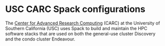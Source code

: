 # USC CARC Spack configurations

The [Center for Advanced Research Computing](https://www.carc.usc.edu/) (CARC) at the University of Southern California (USC) uses Spack to build and maintain the HPC software stacks that are used on both the general-use cluster Discovery and the condo cluster Endeavour.
